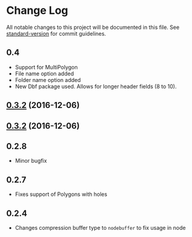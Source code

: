 # Change Log

All notable changes to this project will be documented in this file. See [standard-version](https://github.com/conventional-changelog/standard-version) for commit guidelines.

## 0.4
* Support for MultiPolygon
* File name option added
* Folder name option added
* New Dbf package used. Allows for longer header fields (8 to 10).

## [0.3.2](https://github.com/mapbox/shp-write/compare/v0.3.1...v0.3.2) (2016-12-06)

<a name="0.3.2"></a>
## [0.3.2](https://github.com/mapbox/shp-write/compare/v0.3.1...v0.3.2) (2016-12-06)



## 0.2.8

* Minor bugfix

## 0.2.7

* Fixes support of Polygons with holes

## 0.2.4

* Changes compression buffer type to `nodebuffer` to fix usage in node
